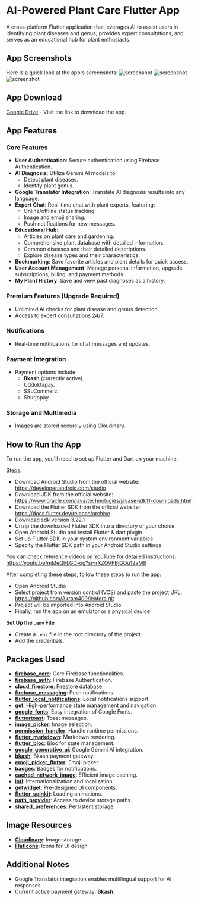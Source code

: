 # AI-Powered Plant Care Flutter App

A cross-platform Flutter application that leverages AI to assist users in identifying plant diseases and genus, provides expert consultations, and serves as an educational hub for plant enthusiasts.

## App Screenshots

Here is a quick look at the app's screenshots:
![screenshot](assets/images/screen1.png)
![screenshot](assets/images/screen2.png)
![screenshot](assets/images/screen3.png)    

[//]: # (## App Video)

[//]: # ()
[//]: # (Here is a video of the app in action:)

[//]: # (<iframe width="560" height="315" src="[https://www.youtube.com/embed/VIDEO_ID]&#40;https://www.youtube.com/shorts/ummhfdx7DaE&#41;" frameborder="0" allowfullscreen></iframe>)


## App Download

[Google Drive](https://drive.google.com/file/d/1oppRBfPMRDgnuLEAA7B78kt1GhCpyS4P/view?usp=sharing) - Visit the link to download the app.


## App Features

### Core Features
- **User Authentication**: Secure authentication using Firebase Authentication.
- **AI Diagnosis**: Utilize Gemini AI models to:
    - Detect plant diseases.
    - Identify plant genus.
- **Google Translator Integration**: Translate AI diagnosis results into any language.
- **Expert Chat**: Real-time chat with plant experts, featuring:
    - Online/offline status tracking.
    - Image and emoji sharing.
    - Push notifications for new messages.
- **Educational Hub**:
    - Articles on plant care and gardening.
    - Comprehensive plant database with detailed information.
    - Common diseases and their detailed descriptions.
    - Explore disease types and their characteristics.
- **Bookmarking**: Save favorite articles and plant details for quick access.
- **User Account Management**: Manage personal information, upgrade subscriptions, billing, and payment methods.
- **My Plant History**: Save and view past diagnoses as a history.


### Premium Features (Upgrade Required)
- Unlimited AI checks for plant disease and genus detection.
- Access to expert consultations 24/7.

### Notifications
- Real-time notifications for chat messages and updates.

### Payment Integration
- Payment options include:
  - **Bkash** (currently active).
  - Uddoktapay.
  - SSLCommerz.
  - Shurjopay.

### Storage and Multimedia
- Images are stored securely using Cloudinary.

## How to Run the App
To run the app, you'll need to set up Flutter and Dart on your machine.

Steps:
- Download Android Studio from the official website: https://developer.android.com/studio
- Download JDK from the official website: https://www.oracle.com/java/technologies/javase-jdk11-downloads.html
- Download the Flutter SDK from the official website: https://docs.flutter.dev/release/archive
- Download sdk version 3.22.1
- Unzip the downloaded Flutter SDK into a directory of your choice
- Open Android Studio and install Flutter & dart plugin
- Set up Flutter SDK in your system environment variables
- Specify the Flutter SDK path in your Android Studio settings

You can check reference videos on YouTube for detailed instructions:
https://youtu.be/mMeQhLGD-og?si=rXZQVFBjGOu12aM8


After completing these steps, follow these steps to run the app:
- Open Android Studio
- Select project from version control (VCS) and paste the project URL: https://github.com/Akram409/leafora.git
- Project will be imported into Android Studio
- Finally, run the app on an emulator or a physical device

**Set Up the `.env` File**
- Create a `.env` file in the root directory of the project.
- Add the credentials.

## Packages Used

- **[firebase_core](https://pub.dev/packages/firebase_core)**: Core Firebase functionalities.
- **[firebase_auth](https://pub.dev/packages/firebase_auth)**: Firebase Authentication.
- **[cloud_firestore](https://pub.dev/packages/cloud_firestore)**: Firestore database.
- **[firebase_messaging](https://pub.dev/packages/firebase_messaging)**: Push notifications.
- **[flutter_local_notifications](https://pub.dev/packages/flutter_local_notifications)**: Local notifications support.
- **[get](https://pub.dev/packages/get)**: High-performance state management and navigation.
- **[google_fonts](https://pub.dev/packages/google_fonts)**: Easy integration of Google Fonts.
- **[fluttertoast](https://pub.dev/packages/fluttertoast)**: Toast messages.
- **[image_picker](https://pub.dev/packages/image_picker)**: Image selection.
- **[permission_handler](https://pub.dev/packages/permission_handler)**: Handle runtime permissions.
- **[flutter_markdown](https://pub.dev/packages/flutter_markdown)**: Markdown rendering.
- **[flutter_bloc](https://pub.dev/packages/flutter_bloc)**: Bloc for state management.
- **[google_generative_ai](https://pub.dev/packages/google_generative_ai)**: Google Gemini AI integration.
- **[bkash](https://pub.dev/packages/bkash)**: Bkash payment gateway.
- **[emoji_picker_flutter](https://pub.dev/packages/emoji_picker_flutter)**: Emoji picker.
- **[badges](https://pub.dev/packages/badges)**: Badges for notifications.
- **[cached_network_image](https://pub.dev/packages/cached_network_image)**: Efficient image caching.
- **[intl](https://pub.dev/packages/intl)**: Internationalization and localization.
- **[getwidget](https://pub.dev/packages/getwidget)**: Pre-designed UI components.
- **[flutter_spinkit](https://pub.dev/packages/flutter_spinkit)**: Loading animations.
- **[path_provider](https://pub.dev/packages/path_provider)**: Access to device storage paths.
- **[shared_preferences](https://pub.dev/packages/shared_preferences)**: Persistent storage.

## Image Resources
- **[Cloudinary](https://cloudinary.com/)**: Image storage.
- **[FlatIcons](https://www.flaticon.com/)**: Icons for UI design.

## Additional Notes
- Google Translator integration enables multilingual support for AI responses.
- Current active payment gateway: **Bkash**.